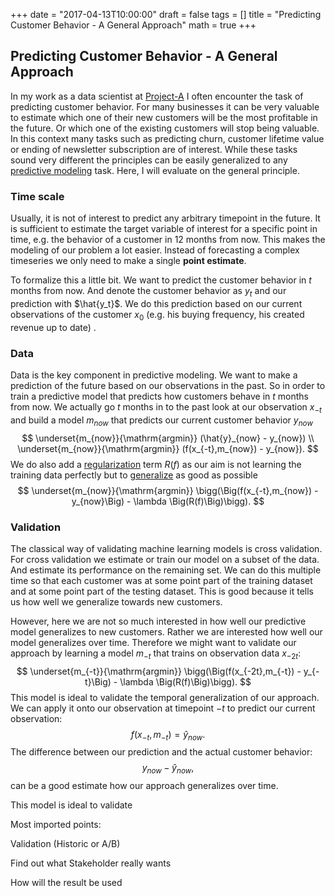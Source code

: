 +++
date = "2017-04-13T10:00:00"
draft = false
tags = []
title = "Predicting Customer Behavior - A General Approach"
math = true
+++

## Predicting Customer Behavior - A General Approach

In my work as a data scientist at [Project-A](https://www.project-a.com/) I often encounter the task of predicting customer behavior. For many businesses it can be very valuable to estimate which one of their new customers will be the most profitable in the future. Or which one of the existing customers will stop being valuable. In this context many tasks such as predicting churn, customer lifetime value or ending of newsletter subscription are of interest. While these tasks sound very different the principles can be easily generalized to any [predictive modeling](https://en.wikipedia.org/wiki/Predictive_analytics) task. Here, I will evaluate on the general principle.

### Time scale

Usually, it is not of interest to predict any arbitrary timepoint in the future. It is sufficient to estimate the target variable of interest for a specific point in time, e.g. the behavior of a customer in 12 months from now. This makes the modeling of our problem a lot easier. Instead of forecasting a complex timeseries we only need to make a single **point estimate**. 

To formalize this a little bit. We want to predict the customer behavior in $t$ months from now. And denote the customer behavior as $y_t$ and our prediction with $\hat{y_t}$. We do this prediction based on our current observations of the customer $x_0$ (e.g. his buying frequency, his created revenue up to date) . 

### Data

Data is the key component in predictive modeling. We want to make a prediction of the future based on our observations in the past. So in order to train a predictive model that predicts how customers behave in $t$ months from now. We actually go $t$ months in to the past look at our observation $x_{-t}$ and build a model $m_{now}$ that predicts our current customer behavior $y_{now}$
$$
\underset{m_{now}}{\mathrm{argmin}} (\hat{y}_{now} - y_{now}) \\
\underset{m_{now}}{\mathrm{argmin}} (f(x_{-t},m_{now}) - y_{now}).
$$
We do also add a [regularization](https://en.wikipedia.org/wiki/Regularization_(mathematics)) term $R(f)$ as our aim is not learning the training data perfectly but to [generalize](https://en.wikipedia.org/wiki/Generalization_error) as good as possible
$$
\underset{m_{now}}{\mathrm{argmin}} \bigg(\Big(f(x_{-t},m_{now}) - y_{now}\Big) - \lambda \Big(R(f)\Big)\bigg).
$$

###  Validation

The classical way of validating machine learning models is cross validation. For cross validation we estimate or train our model on a subset of the data. And estimate its performance on the remaining set. We can do this multiple time so that each customer was at some point part of the training dataset and at some point part of the testing dataset. This is good because it tells us how well we generalize towards new customers. 

However, here we are not so much interested in how well our predictive model generalizes to new customers. Rather we are interested how well our model generalizes over time.  Therefore we might want to validate our approach by learning a model $m_{-t}$ that trains on observation data $x_{-2t}$:
$$
\underset{m_{-t}}{\mathrm{argmin}} \bigg(\Big(f(x_{-2t},m_{-t}) - y_{-t}\Big) - \lambda \Big(R(f)\Big)\bigg).
$$
This model is ideal to validate the temporal generalization of our approach. We can apply it onto our observation at timepoint $-t$ to predict our current observation:
$$
f(x_{-t},m_{-t}) = \hat{y}_{now} .
$$
The difference between our prediction and the actual customer behavior:
$$
{y}_{now} - \hat{y}_{now} ,
$$
can be a good estimate how our approach generalizes over time. 



This model is ideal to validate

Most imported points:

Validation (Historic or A/B)

Find out what Stakeholder really wants

How will the result be used 

